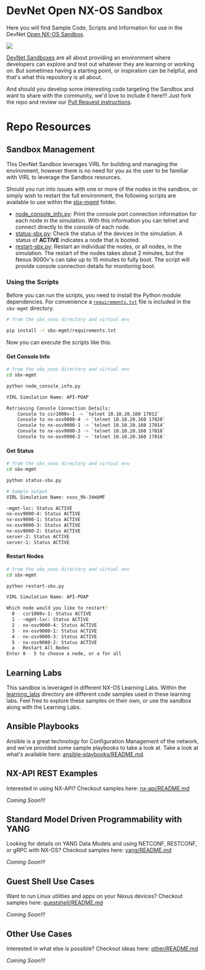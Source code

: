 # DevNet Open NX-OS Sandbox

Here you will find Sample Code, Scripts and Information for use in the DevNet [Open NX-OS Sandbox]().  

![](readme_images/sbx-nxos-base-topology.png)

[DevNet Sandboxes](http://developer.cisco.com/sandbox) are all about providing an environment where developers can explore and test out whatever they are learning or working on.  But sometimes having a starting point, or inspiration can be helpful, and that's what this repository is all about.  

And should you develop some interesting code targeting the Sandbox and want to share with the community, we'd love to include it here!!! Just fork the repo and review our [Pull Request instructions](pull-requests.md).  

# Repo Resources 

## Sandbox Management

This DevNet Sandbox leverages VIRL for building and managing the environment, however there is no need for you as the user to be familiar with VIRL to leverage the Sandbox resources.  

Should you run into issues with one or more of the nodes in the sandbox, or simply wish to restart the full environment, the following scripts are available to use within the [sbx-mgmt](sbx-mgmt) folder. 

* [node\_console\_info.py](sbx-mgmt/node_console_info.py): Print the console port connection information for each node in the simulation.  With this information you can telnet and connect directly to the console of each node.  
* [status-sbx.py](sbx-mgmt/status-sbx.py): Check the status of the devices in the simulation.  A status of **ACTIVE** indicates a node that is booted.  
* [restart-sbx.py](sbx-mgmt/restart-sbx.py): Restart an individual the nodes, or all nodes, in the simulation.  The restart of the nodes takes about 2 minutes, but the Nexus 9000v's can take up to 15 minutes to fully boot.  The script will provide console connection details for monitoring boot.

### Using the Scripts 

Before you can run the scripts, you need to install the Python module dependencies.  For convenience a [`requirements.txt`](sbx-mgmt/requirements.txt) file is included in the `sbx-mgmt` directory.  

```bash
# from the sbx_nxos directory and virtual env

pip install -r sbx-mgmt/requirements.txt 
```

Now you can execute the scripts like this: 

#### Get Console Info
```bash
# from the sbx_nxos directory and virtual env
cd sbx-mgmt

python node_console_info.py

VIRL Simulation Name: API-POAP

Retrieving Console Connection Details:
    Console to csr1000v-1 -> `telnet 10.10.20.160 17012`
    Console to nx-osv9000-4 -> `telnet 10.10.20.160 17020`
    Console to nx-osv9000-1 -> `telnet 10.10.20.160 17014`
    Console to nx-osv9000-3 -> `telnet 10.10.20.160 17018`
    Console to nx-osv9000-2 -> `telnet 10.10.20.160 17016`
```

#### Get Status
```bash
# from the sbx_nxos directory and virtual env
cd sbx-mgmt

python status-sbx.py

# Sample output
VIRL Simulation Name: nxos_9k-34mbMF

~mgmt-lxc: Status ACTIVE
nx-osv9000-4: Status ACTIVE
nx-osv9000-1: Status ACTIVE
nx-osv9000-3: Status ACTIVE
nx-osv9000-2: Status ACTIVE
server-2: Status ACTIVE
server-1: Status ACTIVE
```

#### Restart Nodes
```bash 
# from the sbx_nxos directory and virtual env
cd sbx-mgmt

python restart-sbx.py

VIRL Simulation Name: API-POAP

Which node would you like to restart?
  0 - csr1000v-1: Status ACTIVE
  1 - ~mgmt-lxc: Status ACTIVE
  2 - nx-osv9000-4: Status ACTIVE
  3 - nx-osv9000-1: Status ACTIVE
  4 - nx-osv9000-3: Status ACTIVE
  5 - nx-osv9000-2: Status ACTIVE
  a - Restart All Nodes
Enter 0 - 5 to choose a node, or a for all
```

## Learning Labs

This sandbox is leveraged in different NX-OS Learning Labs.  Within the [learning_labs](learning_labs/) directory are different code samples used in these learning labs.  Feel free to explore these samples on their own, or use the sandbox along with the Learning Labs.  

## Ansible Playbooks

Ansible is a great technology for Configuration Management of the network, and we've provided some sample playbooks to take a look at.  Take a look at what's available here:  [ansible-playbooks/README.md](ansible-playbooks/README.md).  

## NX-API REST Examples

Interested in using NX-API?  Checkout samples here: [nx-api/README.md](nx-api/README.md)

*Coming Soon!!!*

## Standard Model Driven Programmability with YANG

Looking for details on YANG Data Models and using NETCONF, RESTCONF, or gRPC with NX-OS?  Checkout samples here: [yang/README.md](yang/README.md)

*Coming Soon!!!*

## Guest Shell Use Cases

Want to run Linux utilities and apps on your Nexus devices?  Checkout samples here: [guestshell/README.md](guestshell/README.md)

*Coming Soon!!!*

## Other Use Cases

Interested in what else is possible?  Checkout ideas here: [other/README.md](other/README.md)

*Coming Soon!!!*
